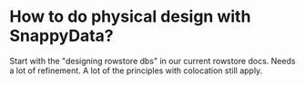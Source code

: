 # How to do physical design with SnappyData? 
Start with the "designing rowstore dbs" in our current rowstore docs. Needs a lot of refinement. A lot of the principles with colocation still apply.
